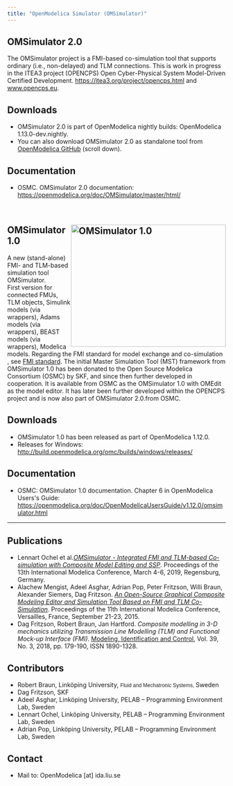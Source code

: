 ```yaml
---
title: "OpenModelica Simulator (OMSimulator)"
---
```

<h2><strong>OMSimulator 2.0</strong></h2>
<p>The OMSimulator project is a FMI-based co-simulation tool that supports ordinary (i.e., non-delayed) and TLM connections. This is work in progress in the ITEA3 project (OPENCPS) Open Cyber-Physical System Model-Driven Certified Development. <a href="https://itea3.org/project/opencps.html">https://itea3.org/project/opencps.html</a>&nbsp;and <a href="http://www.opencps.eu">www.opencps.eu</a>.</p>
<h2>Downloads</h2>
<ul>
<li>OMSimulator 2.0 is part of OpenModelica nightly builds: OpenModelica 1.13.0-dev.nightly.</li>
<li>You can also download&nbsp;OMSimulator 2.0 as standalone tool from <a href="https://github.com/OpenModelica/OMSimulator">OpenModelica GitHub</a>&nbsp;(scroll down).</li>
</ul>
<h2>Documentation</h2>
<ul>
<li>
<p>OSMC. OMSimulator 2.0 documentation:<br /><a href="/doc/OMSimulator/master/html/">https://openmodelica.org/doc/OMSimulator/master/html/</a></p>
</li>
</ul>

<p>&nbsp;</p>

<h2><strong><a title="OMSimulator" href="/images/OMSimulator/OMSimulator1.0.png" target="_blank"><img style="border: 0px; float: right;" src="/images/OMSimulator/OMSimulator1.0.png" alt="OMSimulator 1.0" width="357" height="281" /></a>OMSimulator 1.0</strong>&nbsp;</h2>
<p>A new (stand-alone) FMI- and TLM-based simulation tool OMSimulator.<br />First version for connected FMUs, TLM objects, Simulink models (via wrappers), Adams models (via wrappers), BEAST models (via wrappers), Modelica models. Regarding the FMI standard for model exchange and co-simulation , see&nbsp;<a href="http://www.fmi-standard.org/" style="margin: 0px; padding: 0px; border: 0px; outline: 0px; background: transparent;">FMI standard</a>. 
The initial Master Simulation Tool (MST) framework from OMSimulator 1.0 has been donated to the Open Source Modelica Consortium (OSMC) by SKF, and since then further developed in cooperation. It is available from OSMC as the OMSimulator 1.0 with OMEdit as the model editor. It has later been further developed within the OPENCPS project and is now also part of OMSimulator 2.0.from OSMC.</p>
<h2>Downloads</h2>
<ul>
<li>OMSimulator 1.0 has been released as part of OpenModelica 1.12.0.</li>
<li>Releases for Windows: <a title="Lastest Releases" href="http://build.openmodelica.org/omc/builds/windows/releases/" target="_blank">http://build.openmodelica.org/omc/builds/windows/releases/</a></li>
</ul>
<h2>Documentation</h2>
<ul>
<li>
<p>OSMC: OMSimulator 1.0 documentation. Chapter 6 in OpenModelica Users's Guide: <a href="/doc/OpenModelicaUsersGuide/v1.12.0/omsimulator.html">https://openmodelica.org/doc/OpenModelicaUsersGuide/v1.12.0/omsimulator.html</a></p>
</li>
</ul>

<hr />
<h2><strong>Publications</strong></h2>
<ul>
<li>Lennart Ochel et al.<a href="https://modelica.org/events/modelica2019/proceedings/html/papers/Modelica2019paper1C1.pdf"><em>OMSimulator - Integrated FMI and TLM-based Co-simulation with Composite Model Editing and SSP</em></a>. Proceedings of the 13th International Modelica Conference, March 4-6, 2019, Regensburg, Germany.</li>
<li>Alachew Mengist, Adeel Asghar, Adrian Pop, Peter Fritzson, Willi Braun, Alexander Siemers, Dag Fritzson. <a href="http://dx.doi.org/10.3384/ecp1915769"><em>An Open-Source Graphical Composite Modeling Editor and Simulation Tool Based on FMI and TLM Co-Simulation</em></a>. Proceedings of the 11th International Modelica Conference, Versailles, France, September 21-23, 2015.</li>
<li>Dag Fritzson, Robert Braun, Jan Hartford. <em>Composite modelling in 3-D mechanics utilizing Transmission Line Modelling (TLM) and Functional Mock-up Interface (FMI)</em>. <a href="http://www.mic-journal.no/">Modeling, Identification and Control</a>, Vol. 39, No. 3, 2018, pp. 179-190, ISSN 1890-1328.</li>
</ul>

<h2><strong>Contributors</strong></h2>
<ul>
<li>Robert Braun, Linköping University, <span style="color: #222222; font-family: verdana, arial, helvetica, sans-serif; font-size: 12px;">Fluid and Mechatronic Systems,&nbsp;</span>Sweden</li>
<li>Dag Fritzson, SKF&nbsp;</li>
<li>Adeel Asghar, Linköping University, PELAB – Programming Environment Lab, Sweden</li>
<li>Lennart Ochel,&nbsp;Linköping University, PELAB – Programming Environment Lab, Sweden</li>
<li>Adrian Pop,&nbsp;Linköping University, PELAB – Programming Environment Lab, Sweden</li>
</ul>

<h2><strong>Contact</strong></h2>
<ul>
<li>Mail to: OpenModelica [at] ida.liu.se</li>
</ul>
<p>&nbsp;</p>